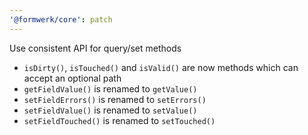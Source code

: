 ```yaml
---
'@formwerk/core': patch
---
```


Use consistent API for query/set methods
- `isDirty()`, `isTouched()` and `isValid()` are now methods which can accept an optional path
- `getFieldValue()` is renamed to `getValue()`
- `setFieldErrors()` is renamed to `setErrors()`
- `setFieldValue()` is renamed to `setValue()`
- `setFieldTouched()` is renamed to `setTouched()`
